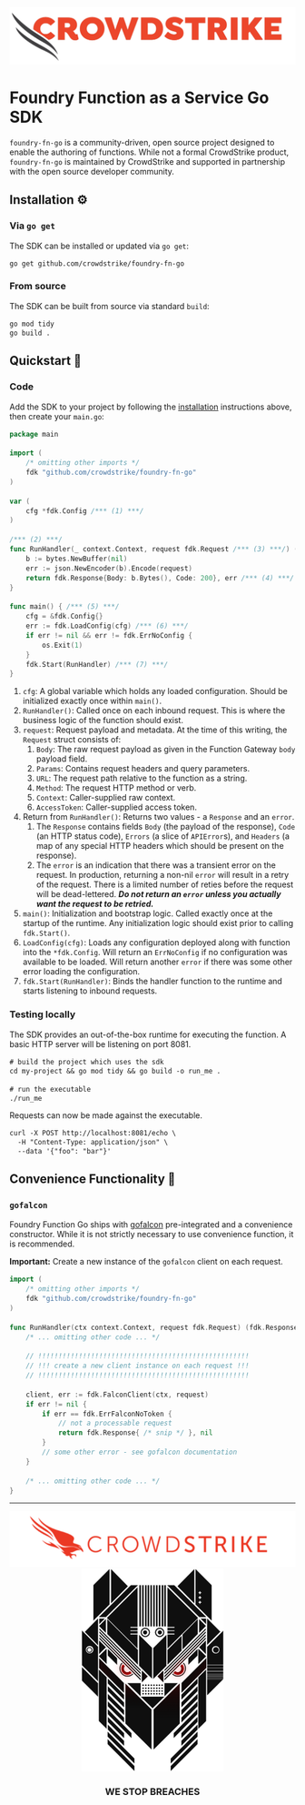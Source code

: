 ![CrowdStrike Falcon](/docs/asset/cs-logo.png?raw=true)

# Foundry Function as a Service Go SDK

`foundry-fn-go` is a community-driven, open source project designed to enable the authoring of functions.
While not a formal CrowdStrike product, `foundry-fn-go` is maintained by CrowdStrike and supported in partnership
with the open source developer community.

## Installation ⚙️

### Via `go get`

The SDK can be installed or updated via `go get`:

```shell
go get github.com/crowdstrike/foundry-fn-go
```

### From source

The SDK can be built from source via standard `build`:

```shell
go mod tidy
go build .
```

## Quickstart 💫

### Code

Add the SDK to your project by following the [installation](#installation) instructions above, then create your `main.go`:

```go
package main

import (
    /* omitting other imports */
    fdk "github.com/crowdstrike/foundry-fn-go"
)

var (
    cfg *fdk.Config /*** (1) ***/
)

/*** (2) ***/
func RunHandler(_ context.Context, request fdk.Request /*** (3) ***/) (fdk.Response, error) {
    b := bytes.NewBuffer(nil)
    err := json.NewEncoder(b).Encode(request)
    return fdk.Response{Body: b.Bytes(), Code: 200}, err /*** (4) ***/
}

func main() { /*** (5) ***/
    cfg = &fdk.Config{}
    err := fdk.LoadConfig(cfg) /*** (6) ***/
    if err != nil && err != fdk.ErrNoConfig {
        os.Exit(1)
    }
    fdk.Start(RunHandler) /*** (7) ***/
}
```

1. `cfg`: A global variable which holds any loaded configuration. Should be initialized exactly once within `main()`.
2. `RunHandler()`: Called once on each inbound request. This is where the business logic of the function should
   exist.
3. `request`: Request payload and metadata. At the time of this writing, the `Request` struct consists of:
    1. `Body`: The raw request payload as given in the Function Gateway `body` payload field.
    2. `Params`: Contains request headers and query parameters.
    3. `URL`: The request path relative to the function as a string.
    4. `Method`: The request HTTP method or verb.
    5. `Context`: Caller-supplied raw context.
    6. `AccessToken`: Caller-supplied access token.
4. Return from `RunHandler()`: Returns two values - a `Response` and an `error`.
    1. The `Response` contains fields `Body` (the payload of the response), `Code` (an HTTP status code),
       `Errors` (a slice of `APIError`s), and `Headers` (a map of any special HTTP headers which should be present on
       the response).
    2. The `error` is an indication that there was a transient error on the request.
       In production, returning a non-nil `error` will result in a retry of the request.
       There is a limited number of reties before the request will be dead-lettered.
       ***Do not return an `error` unless you actually want the request to be retried.***
5. `main()`: Initialization and bootstrap logic. Called exactly once at the startup of the runtime.
   Any initialization logic should exist prior to calling `fdk.Start()`.
6. `LoadConfig(cfg)`: Loads any configuration deployed along with function into the `*fdk.Config`.
   Will return an `ErrNoConfig` if no configuration was available to be loaded.
   Will return another `error` if there was some other error loading the configuration.
7. `fdk.Start(RunHandler)`: Binds the handler function to the runtime and starts listening to inbound requests.

### Testing locally

The SDK provides an out-of-the-box runtime for executing the function.
A basic HTTP server will be listening on port 8081.

```shell
# build the project which uses the sdk
cd my-project && go mod tidy && go build -o run_me .

# run the executable
./run_me
```

Requests can now be made against the executable.

```shell
curl -X POST http://localhost:8081/echo \
  -H "Content-Type: application/json" \
  --data '{"foo": "bar"}'
```

## Convenience Functionality 🧰

### `gofalcon`

Foundry Function Go ships with [gofalcon](https://github.com/CrowdStrike/gofalcon) pre-integrated and a convenience constructor.
While it is not strictly necessary to use convenience function, it is recommended.

**Important:** Create a new instance of the `gofalcon` client on each request.

```go
import (
    /* omitting other imports */
    fdk "github.com/crowdstrike/foundry-fn-go"
)

func RunHandler(ctx context.Context, request fdk.Request) (fdk.Response, error) {
    /* ... omitting other code ... */
    
    // !!!!!!!!!!!!!!!!!!!!!!!!!!!!!!!!!!!!!!!!!!!!!!!!!!!!
    // !!! create a new client instance on each request !!!
    // !!!!!!!!!!!!!!!!!!!!!!!!!!!!!!!!!!!!!!!!!!!!!!!!!!!!
    
    client, err := fdk.FalconClient(ctx, request)
    if err != nil {
        if err == fdk.ErrFalconNoToken {
            // not a processable request
            return fdk.Response{ /* snip */ }, nil
        }
        // some other error - see gofalcon documentation
    }
    
    /* ... omitting other code ... */
}
```

---


<p align="center"><img src="https://raw.githubusercontent.com/CrowdStrike/falconpy/main/docs/asset/cs-logo-footer.png"><BR/><img width="250px" src="https://raw.githubusercontent.com/CrowdStrike/falconpy/main/docs/asset/adversary-red-eyes.png"></P>
<h3><P align="center">WE STOP BREACHES</P></h3>